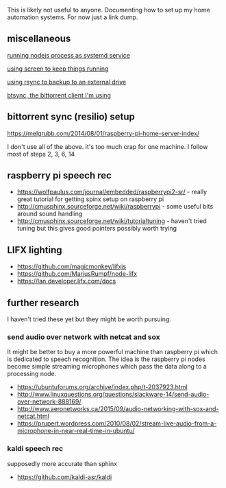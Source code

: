 
This is likely not useful to anyone. Documenting how to set up my home automation systems. For now just a link dump.

## miscellaneous
[running nodejs process as systemd service](https://thomashunter.name/blog/running-a-node-js-process-on-debian-as-a-systemd-service/?utm_source=nodeweekly&utm_medium=email)

[using screen to keep things running](https://lhcb.github.io/analysis-essentials/shell/screen.html)

[using rsync to backup to an external drive](http://serverfault.com/questions/25329/using-rsync-to-backup-to-an-external-drive)

[btsync, the bittorrent client I'm using](https://itunes.apple.com/us/app/bittorrent-sync-file-transfer/id665156116)

## bittorrent sync (resilio) setup

https://melgrubb.com/2014/08/01/raspberry-pi-home-server-index/

I don't use all of the above. it's too much crap for one machine. I follow most of steps 2, 3, 6, 14



## raspberry pi speech rec

* https://wolfpaulus.com/journal/embedded/raspberrypi2-sr/ - really great tutorial for getting spinx setup on raspberry pi
* http://cmusphinx.sourceforge.net/wiki/raspberrypi   - some useful bits around sound handling
* http://cmusphinx.sourceforge.net/wiki/tutorialtuning  - haven't tried tuning but this gives good pointers possibly worth trying


## LIFX lighting

* https://github.com/magicmonkey/lifxjs
* https://github.com/MariusRumpf/node-lifx
* https://lan.developer.lifx.com/docs


## further research

I haven't tried these yet but they might be worth pursuing.


### send audio over network with netcat and sox
It might be better to buy a more powerful machine than raspberry pi which is dedicated to speech recognition.
The idea is the raspberry pi nodes become simple streaming microphones which pass the data along to a processing node. 

* https://ubuntuforums.org/archive/index.php/t-2037923.html
* http://www.linuxquestions.org/questions/slackware-14/send-audio-over-network-888169/
* http://www.aeronetworks.ca/2015/09/audio-networking-with-sox-and-netcat.html
* https://prupert.wordpress.com/2010/08/02/stream-live-audio-from-a-microphone-in-near-real-time-in-ubuntu/


### kaldi speech rec
supposedly more accurate than sphinx

* https://github.com/kaldi-asr/kaldi
